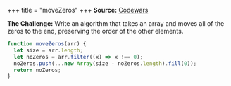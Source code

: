 +++
title = "moveZeros"
+++
**Source:** [Codewars](https://www.codewars.com/kata/52597aa56021e91c93000cb0)

**The Challenge:** Write an algorithm that takes an array and moves all of the zeros to the end, preserving the order of the other elements.

```js
function moveZeros(arr) {
  let size = arr.length;
  let noZeros = arr.filter((x) => x !== 0);
  noZeros.push(...new Array(size - noZeros.length).fill(0));
  return noZeros;
}
```

